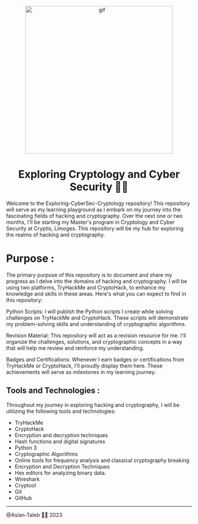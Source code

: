 <p align="center">
<img width="400" src="https://media.giphy.com/media/KmHueA88mFABT9GkkR/giphy.gif" align="center" alt="gif" />
<h1 align="center">Exploring Cryptology and Cyber Security 🐱‍💻 
</h1>
</p>

Welcome to the Exploring-CyberSec-Cryptology repository! This repository will serve as my learning playground as I embark on my journey into the fascinating fields of hacking and cryptography. Over the next one or two months, I'll be starting my Master's program in Cryptology and Cyber Security at Cryptis, Limoges. This repository will be my hub for exploring the realms of hacking and cryptography.

# Purpose : 

The primary purpose of this repository is to document and share my progress as I delve into the domains of hacking and cryptography. I will be using two platforms, TryHackMe and CryptoHack, to enhance my knowledge and skills in these areas. Here's what you can expect to find in this repository:

Python Scripts: I will publish the Python scripts I create while solving challenges on TryHackMe and CryptoHack. These scripts will demonstrate my problem-solving skills and understanding of cryptographic algorithms.

Revision Material: This repository will act as a revision resource for me. I'll organize the challenges, solutions, and cryptographic concepts in a way that will help me review and reinforce my understanding.

Badges and Certifications: Whenever I earn badges or certifications from TryHackMe or CryptoHack, I'll proudly display them here. These achievements will serve as milestones in my learning journey.

## Tools and Technologies : 
Throughout my journey in exploring hacking and cryptography, I will be utilizing the following tools and technologies:

- TryHackMe
- CryptoHack
- Encryption and decryption techniques
- Hash functions and digital signatures
- Python 3
- Cryptographic Algorithms
- Online tools for frequency analysis and classical cryptography breaking
- Encryption and Decryption Techniques
- Hex editors for analyzing binary data.
- Wireshark
- Cryptool
- Git
- GitHub

---

@Aslan-Taleb 🐱‍💻 2023
